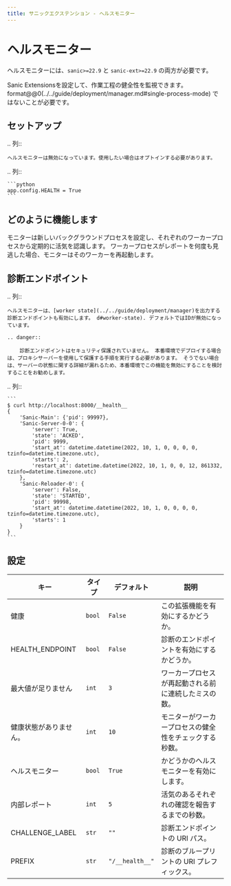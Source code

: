 ```yaml
---
title: サニックエクステンション - ヘルスモニター
---
```


# ヘルスモニター

ヘルスモニターには、`sanic>=22.9` と `sanic-ext>=22.9` の両方が必要です。

Sanic Extensionsを設定して、作業工程の健全性を監視できます。 format@@0(../../guide/deployment/manager.md#single-process-mode) ではないことが必要です。

## セットアップ

.. 列::

```
ヘルスモニターは無効になっています。使用したい場合はオプトインする必要があります。
```

.. 列::

````
```python
app.config.HEALTH = True
```
````

## どのように機能します

モニターは新しいバックグラウンドプロセスを設定し、それぞれのワーカープロセスから定期的に活気を認識します。 ワーカープロセスがレポートを何度も見逃した場合、モニターはそのワーカーを再起動します。

## 診断エンドポイント

.. 列::

```
ヘルスモニターは、[worker state](../../guide/deployment/manager)を出力する診断エンドポイントも有効にします。 d#worker-state). デフォルトではIDが無効になっています。

.. danger:: 

    診断エンドポイントはセキュリティ保護されていません。 本番環境でデプロイする場合は、プロキシサーバーを使用して保護する手順を実行する必要があります。 そうでない場合は、サーバーの状態に関する詳細が漏れるため、本番環境でこの機能を無効にすることを検討することをお勧めします。
```

.. 列::

````
```
$ curl http://localhost:8000/__health__
{
    'Sanic-Main': {'pid': 99997},
    'Sanic-Server-0-0': {
        'server': True,
        'state': 'ACKED',
        'pid': 9999,
        'start_at': datetime.datetime(2022, 10, 1, 0, 0, 0, 0, tzinfo=datetime.timezone.utc),
        'starts': 2,
        'restart_at': datetime.datetime(2022, 10, 1, 0, 0, 12, 861332, tzinfo=datetime.timezone.utc)
    },
    'Sanic-Reloader-0': {
        'server': False,
        'state': 'STARTED',
        'pid': 99998,
        'start_at': datetime.datetime(2022, 10, 1, 0, 0, 0, 0, tzinfo=datetime.timezone.utc),
        'starts': 1
    }
}
```
````

## 設定

| キー                                   | タイプ    | デフォルト           | 説明                          |
| ------------------------------------ | ------ | --------------- | --------------------------- |
| 健康                                   | `bool` | `False`         | この拡張機能を有効にするかどうか。           |
| HEALTH_ENDPOINT | `bool` | `False`         | 診断のエンドポイントを有効にするかどうか。       |
| 最大値が足りません                            | `int`  | `3`             | ワーカープロセスが再起動される前に連続したミスの数。  |
| 健康状態がありません。                          | `int`  | `10`            | モニターがワーカープロセスの健全性をチェックする秒数。 |
| ヘルスモニター                              | `bool` | `True`          | かどうかのヘルスモニターを有効にします。        |
| 内部レポート                               | `int`  | `5`             | 活気のあるそれぞれの確認を報告するまでの秒数。     |
| CHALLENGE_LABEL | `str`  | `""`            | 診断エンドポイントの URI パス。          |
| PREFIX                               | `str`  | `"/__health__"` | 診断のブループリントの URI プレフィックス。    |
